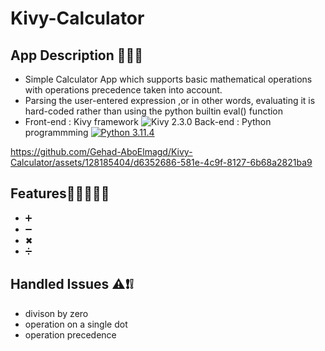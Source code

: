 # Kivy-Calculator

## App Description 🧾📌📌
- Simple Calculator App which supports basic mathematical operations with operations precedence taken into account.
- Parsing the user-entered expression ,or in other words, evaluating it is hard-coded rather than using the python builtin eval() function
- Front-end : Kivy framework    ![Kivy 2.3.0](https://img.shields.io/badge/Kivy-2.3.0-blue) Back-end : Python programmming  [![Python 3.11.4](https://img.shields.io/badge/Python-3.11.4-blue)](https://www.python.org/downloads/release/python-3114/)  

https://github.com/Gehad-AboElmagd/Kivy-Calculator/assets/128185404/d6352686-581e-4c9f-8127-6b68a2821ba9

## Features🕵🏻‍♂️✨✨
- ➕
- ➖
- ✖ 
- ➗

## Handled Issues ⚠❗❕
- divison by zero
- operation on a single dot
- operation precedence
